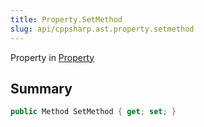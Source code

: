 ```yaml
---
title: Property.SetMethod
slug: api/cppsharp.ast.property.setmethod
---
```

Property in [Property](/api/cppsharp/ast/property)

## Summary



```csharp
public Method SetMethod { get; set; }
```

